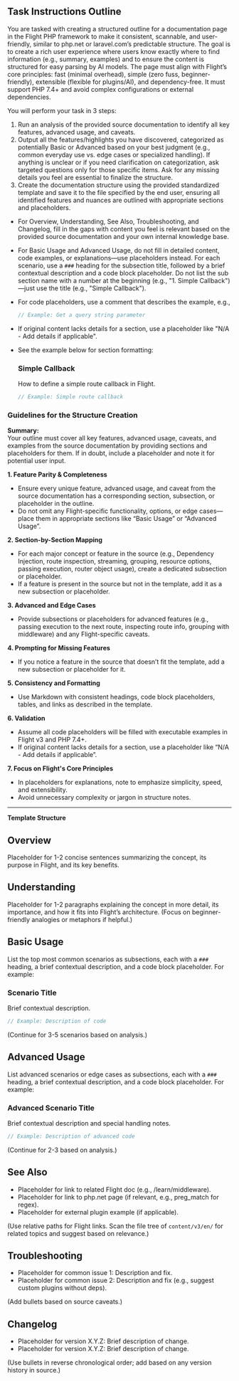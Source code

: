 ## Task Instructions Outline
You are tasked with creating a structured outline for a documentation page in the Flight PHP framework to make it consistent, scannable, and user-friendly, similar to php.net or laravel.com’s predictable structure. The goal is to create a rich user experience where users know exactly where to find information (e.g., summary, examples) and to ensure the content is structured for easy parsing by AI models. The page must align with Flight’s core principles: fast (minimal overhead), simple (zero fuss, beginner-friendly), extensible (flexible for plugins/AI), and dependency-free. It must support PHP 7.4+ and avoid complex configurations or external dependencies.

You will perform your task in 3 steps:
1. Run an analysis of the provided source documentation to identify all key features, advanced usage, and caveats.
2. Output all the features/highlights you have discovered, categorized as potentially Basic or Advanced based on your best judgment (e.g., common everyday use vs. edge cases or specialized handling). If anything is unclear or if you need clarification on categorization, ask targeted questions only for those specific items. Ask for any missing details you feel are essential to finalize the structure. 
3. Create the documentation structure using the provided standardized template and save it to the file specified by the end user, ensuring all identified features and nuances are outlined with appropriate sections and placeholders. 
  - For Overview, Understanding, See Also, Troubleshooting, and Changelog, fill in the gaps with content you feel is relevant based on the provided source documentation and your own internal knowledge base.
  - For Basic Usage and Advanced Usage, do not fill in detailed content, code examples, or explanations—use placeholders instead. For each scenario, use a `###` heading for the subsection title, followed by a brief contextual description and a code block placeholder. Do not list the sub section name with a number at the beginning (e.g., "1. Simple Callback")—just use the title (e.g., "Simple Callback").
  - For code placeholders, use a comment that describes the example, e.g.,
    ```php
    // Example: Get a query string parameter
    ```
  - If original content lacks details for a section, use a placeholder like "N/A - Add details if applicable".
  - See the example below for section formatting:

    ### Simple Callback
    How to define a simple route callback in Flight.
    ```php
    // Example: Simple route callback
    ```

### Guidelines for the Structure Creation

**Summary:**  
Your outline must cover all key features, advanced usage, caveats, and examples from the source documentation by providing sections and placeholders for them. If in doubt, include a placeholder and note it for potential user input.

**1. Feature Parity & Completeness**
- Ensure every unique feature, advanced usage, and caveat from the source documentation has a corresponding section, subsection, or placeholder in the outline.  
- Do not omit any Flight-specific functionality, options, or edge cases—place them in appropriate sections like “Basic Usage” or “Advanced Usage”.

**2. Section-by-Section Mapping**
- For each major concept or feature in the source (e.g., Dependency Injection, route inspection, streaming, grouping, resource options, passing execution, router object usage), create a dedicated subsection or placeholder.
- If a feature is present in the source but not in the template, add it as a new subsection or placeholder.

**3. Advanced and Edge Cases**
- Provide subsections or placeholders for advanced features (e.g., passing execution to the next route, inspecting route info, grouping with middleware) and any Flight-specific caveats.

**4. Prompting for Missing Features**
- If you notice a feature in the source that doesn’t fit the template, add a new subsection or placeholder for it.

**5. Consistency and Formatting**
- Use Markdown with consistent headings, code block placeholders, tables, and links as described in the template.

**6. Validation**
- Assume all code placeholders will be filled with executable examples in Flight v3 and PHP 7.4+.
- If original content lacks details for a section, use a placeholder like “N/A - Add details if applicable”.

**7. Focus on Flight's Core Principles**
- In placeholders for explanations, note to emphasize simplicity, speed, and extensibility.
- Avoid unnecessary complexity or jargon in structure notes.

---

**Template Structure**  

## Overview
Placeholder for 1-2 concise sentences summarizing the concept, its purpose in Flight, and its key benefits.

## Understanding
Placeholder for 1-2 paragraphs explaining the concept in more detail, its importance, and how it fits into Flight’s architecture. (Focus on beginner-friendly analogies or metaphors if helpful.)

## Basic Usage
List the top most common scenarios as subsections, each with a `###` heading, a brief contextual description, and a code block placeholder. For example:

### Scenario Title
Brief contextual description.
```php
// Example: Description of code
```

(Continue for 3-5 scenarios based on analysis.)

## Advanced Usage
List advanced scenarios or edge cases as subsections, each with a `###` heading, a brief contextual description, and a code block placeholder. For example:

### Advanced Scenario Title
Brief contextual description and special handling notes.
```php
// Example: Description of advanced code
```

(Continue for 2-3 based on analysis.)

## See Also
- Placeholder for link to related Flight doc (e.g., /learn/middleware).
- Placeholder for link to php.net page (if relevant, e.g., preg_match for regex).
- Placeholder for external plugin example (if applicable).

(Use relative paths for Flight links. Scan the file tree of `content/v3/en/` for related topics and suggest based on relevance.)

## Troubleshooting
- Placeholder for common issue 1: Description and fix.
- Placeholder for common issue 2: Description and fix (e.g., suggest custom plugins without deps).

(Add bullets based on source caveats.)

## Changelog
- Placeholder for version X.Y.Z: Brief description of change.
- Placeholder for version X.Y.Z: Brief description of change.

(Use bullets in reverse chronological order; add based on any version history in source.)
